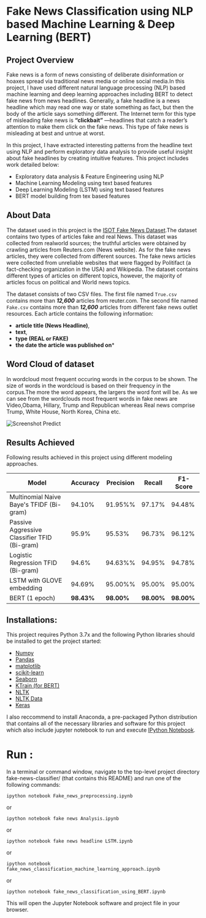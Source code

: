 # Fake News Classification using NLP based Machine Learning & Deep Learning (BERT)

## Project Overview

Fake news is a form of news consisting of deliberate disinformation or hoaxes spread via traditional news media or online social media.In this project, I have used different natural language processing (NLP) based machine learning and deep learning approaches including BERT to detect fake news from news headlines. Generally, a fake headline is a news headline which may read one way or state something as fact, but then the body of the article says something different. The Internet term for this type of misleading fake news is **“clickbait”** —headlines that catch a reader’s attention to make them click on the fake news. This type of fake news is misleading at best and untrue at worst.

In this project, I have extracted interesting patterns from the headline text using NLP and perform exploratory data analysis to provide useful insight about fake headlines by creating intuitive features. This project includes work detailed below:

- Exploratory data analysis & Feature Engineering using NLP
- Machine Learning Modeling using text based features
- Deep Learning Modeling (LSTM) using text based features
- BERT model building from tex based features

## About Data

The dataset used in this project is the [ISOT Fake News Dataset](https://drive.google.com/open?id=1IoTRrJNDJqvaG3hnUpnHQyGvPAJbO8y3).The dataset contains two types of articles fake and real News. This dataset was collected from realworld sources; the truthful articles were obtained by crawling articles from Reuters.com (News website). As for the fake news articles, they were collected from different sources. The fake news articles were collected from unreliable websites that were flagged by Politifact (a fact-checking organization in the USA) and Wikipedia. The dataset contains different types of articles on different topics, however, the majority of articles focus on political and World news topics.

The dataset consists of two CSV files. The first file named ```True.csv``` contains more than ***12,600*** articles from reuter.com. The second file named ```Fake.csv``` contains more than ***12,600*** articles from different fake news outlet resources. Each article contains the following information: 

- **article title (News Headline)**, 
- **text**,
- **type (REAL or FAKE)**
- **the date the article was published on***

## Word Cloud of dataset

In wordcloud most frequent occuring words in the corpus to be shown. The size of words in the wordcloud is based on their frequency in the corpus.The more the word appears, the largers the word font will be. As we can see from the wordclouds most frequent words in fake news are Video,Obama, Hillary, Trump and Republican whereas Real news comprise Trump, White House, North Korea, China etc.

![Screenshot Predict](https://i.ibb.co/NpMZzcq/wc.png)


## Results Achieved
Following results achieved in this project using different modeling approaches.


| Model  | Accuracy | Precision | Recall | F1- Score |
| ------------- | ------------- | ------------- | ------------- | ------------- |
| Multinomial Naive Baye's TFIDF (Bi-gram) | 94.10% | 91.95%% | 97.17% | 94.48% |
| Passive Aggressive Classifier TFID (Bi-gram) | 95.9%  | 95.53% | 96.73% | 96.12% |
| Logistic Regression TFID (Bi-gram) | 94.6%  | 94.63%% | 94.95% | 94.78% | 
| LSTM with GLOVE embedding | 94.69%  | 95.00%% | 95.00% | 95.00% |
| BERT (1 epoch) | **98.43%**  | **98.00%** | **98.00%** | **98.00%** |



## Installations:

This project requires Python 3.7x and the following Python libraries should be installed to get the project started:
- [Numpy](http://www.numpy.org/)
- [Pandas](http://pandas.pydata.org/)
- [matplotlib](https://matplotlib.org/)
- [scikit-learn](https://scikit-learn.org/stable/)
- [Seaborn](https://seaborn.pydata.org/)
- [KTrain (for BERT)](https://pypi.org/project/ktrain/)
- [NLTK](https://www.nltk.org/install.html)
- [NLTK Data](https://www.nltk.org/data.html)
- [Keras](https://keras.io/)

I also reccommend to install Anaconda, a pre-packaged Python distribution that contains all of the necessary libraries and software for this project which also include jupyter notebook to run and execute [IPython Notebook](http://ipython.org/notebook.html).

# Run :
In a terminal or command window, navigate to the top-level project directory fake-news-classifier/ (that contains this README) and run one of the following commands:

```ipython notebook Fake_news_preprocessing.ipynb```

or

```ipython notebook fake news Analysis.ipynb```

or

```ipython notebook fake news headline LSTM.ipynb```

or

```ipython notebook fake_news_classification_machine_learning_approach.ipynb```

or

```ipython notebook fake_news_classification_using_BERT.ipynb```

This will open the Jupyter Notebook software and project file in your browser.



